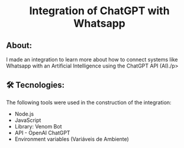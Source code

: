 <h1 align="center">Integration of ChatGPT with Whatsapp</h1>

## About:
<p>I made an integration to learn more about how to connect systems like Whatsapp with an Artificial Intelligence using the ChatGPT API (AI)./p>

## 🛠 Tecnologies:
<p>The following tools were used in the construction of the integration:</p>
 <ul>
    <li>Node.js</li>
    <li>JavaScript</li>
    <li>Library: Venom Bot</li>
    <li>API - OpenAI ChatGPT</li>
    <li>Environment variables (Variáveis de Ambiente)</li>
 </ul>
